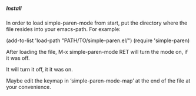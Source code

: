 ##### Install

In order to load simple-paren-mode from start, put the directory where the file resides into your emacs-path. For example:

(add-to-list 'load-path "PATH/TO/simple-paren.el/") 
(require 'simple-paren)

After loading the file, M-x simple-paren-mode RET will turn the mode on, if it was off.

It will turn it off, it it was on.

Maybe edit the keymap in ‘simple-paren-mode-map’ at the end of the file at your convenience.

